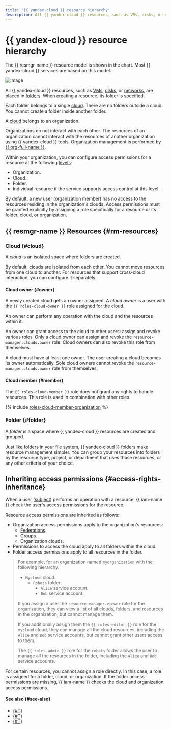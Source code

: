 ```yaml
---
title: '{{ yandex-cloud }} resource hierarchy'
description: All {{ yandex-cloud }} resources, such as VMs, disks, or networks, are placed in folders. Each folder belongs to a single cloud, while clouds belong to organizations.
---
```


# {{ yandex-cloud }} resource hierarchy


The {{ resmgr-name }} resource model is shown in the chart. Most {{ yandex-cloud }} services are based on this model.


![image](../../_assets/YC-resource-model-en.svg)



All {{ yandex-cloud }} resources, such as [VMs](../../compute/concepts/vm.md), [disks](../../compute/concepts/disk.md), or [networks](../../vpc/concepts/network.md#network), are placed in [folders](#folder). When creating a resource, its folder is specified.

Each folder belongs to a single [cloud](#cloud). There are no folders outside a cloud. You cannot create a folder inside another folder.

A [cloud](#cloud) belongs to an organization.

Organizations do not interact with each other. The resources of an organization cannot interact with the resources of another organization using {{ yandex-cloud }} tools. Organization management is performed by [{{ org-full-name }}](../../organization/).

Within your organization, you can configure access permissions for a resource at the following [levels](#access-rights-inheritance):
* Organization.
* Cloud.
* Folder.
* Individual resource if the service supports access control at this level.

By default, a new user (organization member) has no access to the resources residing in the organization's clouds. Access permissions must be granted explicitly by assigning a role specifically for a resource or its folder, cloud, or organization.

## {{ resmgr-name }} Resources {#rm-resources}

### Cloud {#cloud}

A _cloud_ is an isolated space where folders are created.

By default, clouds are isolated from each other. You cannot move resources from one cloud to another. For resources that support cross-cloud interaction, you can configure it separately.

#### Cloud owner {#owner}

A newly created cloud gets an owner assigned. A _cloud owner_ is a user with the `{{ roles-cloud-owner }}` role assigned for the cloud.

An owner can perform any operation with the cloud and the resources within it.

An owner can grant access to the cloud to other users: assign and revoke various [roles](../../iam/concepts/access-control/roles.md). Only a cloud owner can assign and revoke the `resource-manager.clouds.owner` role. Cloud owners can also revoke this role from themselves.

A cloud must have at least one owner. The user creating a cloud becomes its owner automatically. Sole cloud owners cannot revoke the `resource-manager.clouds.owner` role from themselves.

#### Cloud member {#member}

The `{{ roles-cloud-member }}` role does not grant any rights to handle resources. This role is used in combination with other roles.

{% include [roles-cloud-member-organization](../../_includes/roles-cloud-member-organization.md) %}

### Folder {#folder}

A _folder_ is a space where {{ yandex-cloud }} resources are created and grouped.

Just like folders in your file system, {{ yandex-cloud }} folders make resource management simpler. You can group your resources into folders by the resource type, project, or department that uses those resources, or any other criteria of your choice.

## Inheriting access permissions {#access-rights-inheritance}

When a user ([subject](../../iam/concepts/access-control/index.md#subject)) performs an operation with a resource, {{ iam-name }} check the user's access permissions for the resource.

Resource access permissions are inherited as follows:
* Organization access permissions apply to the organization's resources:
   * [Federations](../../iam/concepts/federations.md).
   * Groups.
   * Organization clouds.
* Permissions to access the cloud apply to all folders within the cloud.
* Folder access permissions apply to all resources in the folder.

> For example, for an organization named `myorganization` with the following hierarchy:
> * `Mycloud` cloud:
>    * `Robots` folder:
>       * `Alice` service account.
>       * `Bob` service account.
>
> If you assign a user the `resource-manager.viewer` role for the organization, they can view a list of all clouds, folders, and resources in the organization, but cannot manage them.
>
> If you additionally assign them the `{{ roles-editor }}` role for the `mycloud` cloud, they can manage all the cloud resources, including the `Alice` and `Bob` service accounts, but cannot grant other users access to them.
>
> The `{{ roles-admin }}` role for the `robots` folder allows the user to manage all the resources in the folder, including the `Alice` and `Bob` service accounts.

For certain resources, you cannot assign a role directly. In this case, a role is assigned for a folder, cloud, or organization. If the folder access permissions are missing, {{ iam-name }} checks the cloud and organization access permissions.

#### See also {#see-also}

* [{#T}](../operations/cloud/set-access-bindings.md)
* [{#T}](../operations/folder/create.md)
* [{#T}](../operations/folder/set-access-bindings.md)